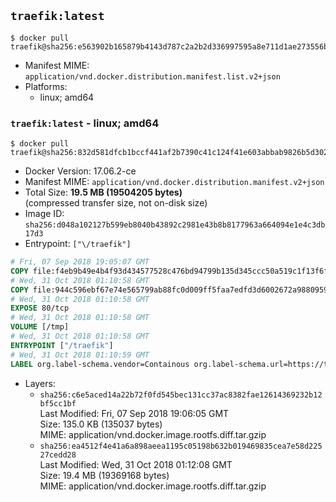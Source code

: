 ## `traefik:latest`

```console
$ docker pull traefik@sha256:e563902b165879b4143d787c2a2b2d336997595a8e711d1ae273556bdca60d83
```

-	Manifest MIME: `application/vnd.docker.distribution.manifest.list.v2+json`
-	Platforms:
	-	linux; amd64

### `traefik:latest` - linux; amd64

```console
$ docker pull traefik@sha256:832d581dfcb1bccf441af2b7390c41c124f41e603abbab9826b5d302c7ac9c0a
```

-	Docker Version: 17.06.2-ce
-	Manifest MIME: `application/vnd.docker.distribution.manifest.v2+json`
-	Total Size: **19.5 MB (19504205 bytes)**  
	(compressed transfer size, not on-disk size)
-	Image ID: `sha256:d048a102127b599eb8040b43892c2981e43b8b8177963a664094e1e4c3db17d3`
-	Entrypoint: `["\/traefik"]`

```dockerfile
# Fri, 07 Sep 2018 19:05:07 GMT
COPY file:f4eb9b49e4b4f93d434577528c476bd94799b135d345ccc50a519c1f13f6f97a in /etc/ssl/certs/ 
# Wed, 31 Oct 2018 01:10:58 GMT
COPY file:944c596ebf67e74e565799ab88fc0d009ff5faa7edfd3d6002672a9880959e23 in / 
# Wed, 31 Oct 2018 01:10:58 GMT
EXPOSE 80/tcp
# Wed, 31 Oct 2018 01:10:58 GMT
VOLUME [/tmp]
# Wed, 31 Oct 2018 01:10:58 GMT
ENTRYPOINT ["/traefik"]
# Wed, 31 Oct 2018 01:10:59 GMT
LABEL org.label-schema.vendor=Containous org.label-schema.url=https://traefik.io org.label-schema.name=Traefik org.label-schema.description=A modern reverse-proxy org.label-schema.version=v1.7.4 org.label-schema.docker.schema-version=1.0
```

-	Layers:
	-	`sha256:c6e5aced14a22b72f0fd545bec131cc37ac8382fae12614369232b12bf5cc1bf`  
		Last Modified: Fri, 07 Sep 2018 19:06:05 GMT  
		Size: 135.0 KB (135037 bytes)  
		MIME: application/vnd.docker.image.rootfs.diff.tar.gzip
	-	`sha256:ea4512f4e41a6a898aeea1195c05198b632b019469835cea7e58d22527cedd28`  
		Last Modified: Wed, 31 Oct 2018 01:12:08 GMT  
		Size: 19.4 MB (19369168 bytes)  
		MIME: application/vnd.docker.image.rootfs.diff.tar.gzip
